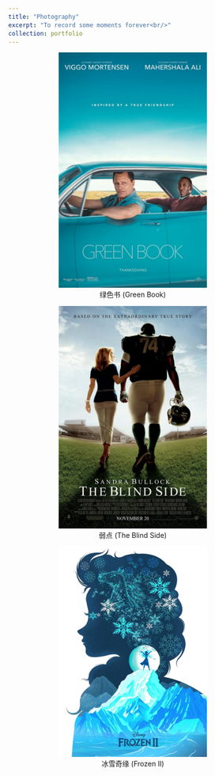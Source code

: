 ```yaml
---
title: "Photography"
excerpt: "To record some moments forever<br/>"
collection: portfolio
---
```


<p align="center">
  <img src="/images/movie collection/greenbook.jpg" width="300"/>
  <br>绿色书 (Green Book)
</p>

<p align="center">
  <img src="/images/movie collection/blindside.jpg" width="300"/>
  <br>弱点 (The Blind Side)
</p>

<p align="center">
  <img src="/images/movie collection/frozen2.jpg" width="300"/>
  <br>冰雪奇缘 (Frozen II)
</p>
